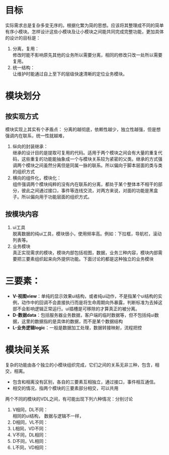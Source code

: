 # 目标
实际需求总是复杂多变无序的。根据化繁为简的思想。应该将其整理成不同的简单有序小模块。怎样设计这些小模块及让小模块之间能共同完成完整功能，更加具体的设计的目标是：
1. 分离，复用：  
    修改时能不影响原先其他的业务所以需要分离，相同的修改只改一处所以需要复用。
2. 统一结构：  
    让维护时能通过自上至下的层级快速清晰的定位业务模块。


# 模块划分
## 按实现方式 
模块实现上其实有个矛盾点： 分离的越彻底，依赖性越少，独立性越强，但是想强调内在联系，统一性就越难，
1. 纵向的封装继承：  
    继承的设计目的是提取可复用的代码。适用于两个模块之间会有大量的重复代码，这些重复的功能能抽象成一个与模块关系较为紧密的父类。继承的方式强调两个模块之间虽然分离但是同属一脉的联系。所以偏向于脚本层面的类与类的组织方式
2. 横向的组件化，模块化：  
    组件强调两个模块纯粹的没有内在联系的分离，都处于某个整体本不相干的部分，彼此之间通过接口，事件等连线交流，对两方来说，对面的功能是黑盒子。所以偏向用于功能层面的组织方式。
## 按模块内容
1. ui工具  
    脱离数据的纯ui工具，模块很小，使用频率高。例如：下拉框，导航栏，滚动列表等。
2. 业务模块  
    真正实现需求的模块，模块内部包括视图，数据，业务三种内容，模块内部需要把三要素组织起来向外提供功能。下面讨论的都是这种独立的业务模块

#  三要素： 
- **V-视图view**：单纯的显示效果ui结构，或者纯ui动作，不是指某个ui结构的实例，动作中的回调不会直接执行而是将生命周期向外暴露，判断标准为去掉这部不会影响逻辑正常运行。ui插槽是可移除的才算真正的被分离。
- **D-数据data**：包括服务器业务数据，客户端的临时数据等，但不包括纯ui数据，这里的数据指的是具体的数据，而不是某个数据结构
- **L-业务逻辑logic**：一般是数据加工处理，数据转接映射，流程把控


# 模块间关系
复杂的功能由各个独立的小模块组织完成，它们之间的关系无非三种，包含，相交，相离。
- 包含和相离没有区别，各自的三要素互相独立，通过接口，事件相互通信。
- 相交的情况，指两个模块的三要素部分相交，可以共用  

两个不同的模块的VDL之间，有可能出现下列六种情况：分别讨论
1. V相同，DL不同：  
    相同的ui结构， 数据与逻辑不一样，
2. D相同，VL不同：
3. L相同，VD不同：
4. V不同，DL相同：
5. D不同，VL相同：
6. L不同，VD相同：

